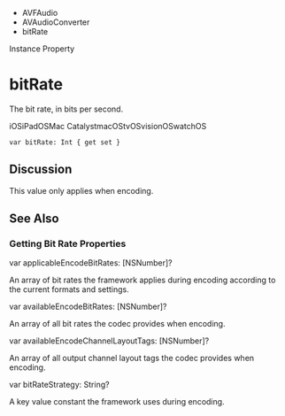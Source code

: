 

- AVFAudio
- AVAudioConverter
-  bitRate 

Instance Property

# bitRate

The bit rate, in bits per second.

iOSiPadOSMac CatalystmacOStvOSvisionOSwatchOS

``` source
var bitRate: Int { get set }
```

## Discussion

This value only applies when encoding.

## See Also

### Getting Bit Rate Properties

var applicableEncodeBitRates: [NSNumber]?

An array of bit rates the framework applies during encoding according to the current formats and settings.

var availableEncodeBitRates: [NSNumber]?

An array of all bit rates the codec provides when encoding.

var availableEncodeChannelLayoutTags: [NSNumber]?

An array of all output channel layout tags the codec provides when encoding.

var bitRateStrategy: String?

A key value constant the framework uses during encoding.

